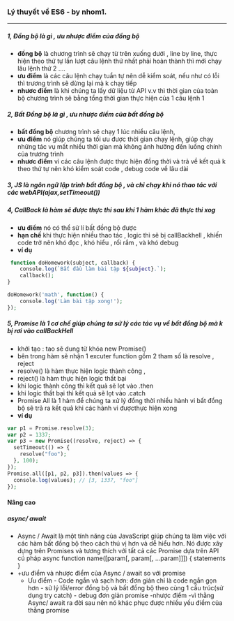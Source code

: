 ### Lý thuyết về ES6 - by nhom1.
---
##### 1, Đồng  bộ là gì , ưu nhược điểm của đồng bộ
- **đồng bộ** là chương trình sẽ chạy từ trên xuống dưới , line by line, thực hiện theo thứ tự lần lượt câu lệnh thứ nhất phải hoàn thành thì mới chạy lâu lệnh thứ 2 ....
- **ưu điểm** là các câu lệnh chạy tuần tự nên dễ kiểm soát, nếu như có lỗi thì trương trình sẽ dừng lại mà k chạy tiếp
- **nhươc điểm** là khi chúng ta lấy dữ liệu từ API v.v thì thời gian của toàn bộ chương trình sẽ bằng tổng thời gian thực hiện của 1 câu lệnh 1
##### 2, Bất Đồng  bộ là gì , ưu nhược điểm của bất đồng bộ
- **bất đồng bộ** chương trình sẽ chạy 1 lúc nhiều câu lệnh,
- **ưu điểm** nó giúp chúng ta tối ưu được thời gian chạy lệnh, giúp chạy những tác vụ mất nhiều thời gian mà không ảnh hưởng đến luồng chính của trương trình 
- **nhươc điểm** vì các câu lệnh được thực hiện đồng thời và trả về kết quả k theo thứ tự nên khó kiểm soát code , debug code về lâu dài
##### 3, JS là ngôn ngữ lập trình bất đồng bộ , và chỉ chạy khi nó thao tác với các webAPI(ajax,setTimeout())
##### 4, CallBack là hàm sẽ được thực thi sau khi 1 hàm khác đã thực thi xog
- **ưu điểm** nó có thể sử lí bất đồng bộ được
- **hạn chế** khi thực hiện nhiều thao tác , logic thì sẽ bị callBackhell , khiến code trở nên khó đọc , khó hiểu , rối rắm , và khó debug 
- **ví dụ** 
```php
 function doHomework(subject, callback) {
    console.log(`Bắt đầu làm bài tập ${subject}.`);
    callback();
}

doHomework('math', function() {
    console.log('Làm bài tập xong!');
});
```
##### 5, Promise là 1 cơ chế giúp chúng ta sử lý các tác vụ về bất đồng bộ mà k bị rơi vào callBackHell
- khởi tạo : tao sẽ dung từ khóa new Promise()
- bên trong hàm sẽ nhận 1 excuter function gồm 2 tham số là resolve , reject
- resolve() là hàm thực hiện logic thành công ,
- reject() là hàm thực hiện logic thất bại
- khi logic thành công thì kết quả sẽ lọt vào .then
- khi logic thất bại thì kết quả sẽ lọt vào .catch
- Promise All là 1 hàm để chúng ta xử lý đồng thời nhiều hành vi bất đồng bộ
sẽ trả ra kết quả khi các hành vi đượcthực hiện xong
- **ví dụ**
```php
var p1 = Promise.resolve(3);
var p2 = 1337;
var p3 = new Promise((resolve, reject) => {
  setTimeout(() => {
    resolve("foo");
  }, 100);
});
Promise.all([p1, p2, p3]).then(values => {
  console.log(values); // [3, 1337, "foo"]
});
```
#### Nâng cao
##### async/ await 
- Async / Await là một tính năng của JavaScript giúp chúng ta làm việc với các hàm bất đồng bộ theo cách thú vị hơn và dễ hiểu hơn. Nó được xây dựng trên Promises và tương thích với tất cả các Promise dựa trên API
cú pháp
async function name([param[, param[, ...param]]]) {
   statements
}
- +ưu điểm và nhược điểm của Async / await so với promise
    - Ưu điểm - Code ngắn và sạch hơn: đơn giản chỉ là code ngắn gọn hơn 
          - sử lý lỗi/error đồng bộ và bất đồng bộ theo cùng 1 cấu trúc(sử dụng try catch)
          - debug đơn giản promise
    -nhược điểm -vì thằng Async/ await ra đời sau nên nó khác phục được nhiều yếu điểm của thằng promise
